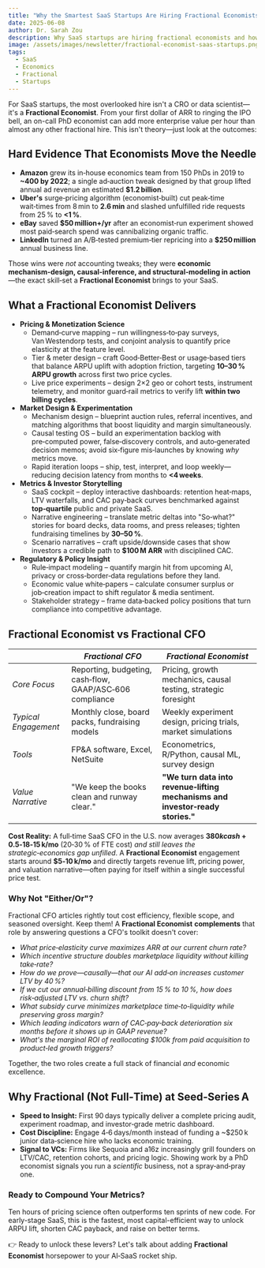 ```yaml
---
title: "Why the Smartest SaaS Startups Are Hiring Fractional Economists"
date: 2025-06-08
author: Dr. Sarah Zou
description: Why SaaS startups are hiring fractional economists and how they drive growth, pricing, and investor narrative.
image: /assets/images/newsletter/fractional-economist-saas-startups.png
tags:
  - SaaS
  - Economics
  - Fractional
  - Startups
---
```


For SaaS startups, the most overlooked hire isn't a CRO or data scientist—it's a **Fractional Economist**. From your first dollar of ARR to ringing the IPO bell, an on-call PhD economist can add more enterprise value per hour than almost any other fractional hire. This isn't theory—just look at the outcomes:

## Hard Evidence That Economists Move the Needle

- **Amazon** grew its in‑house economics team from 150 PhDs in 2019 to **~400 by 2022**; a single ad‑auction tweak designed by that group lifted annual ad revenue an estimated **$1.2 billion**.
- **Uber's** surge‑pricing algorithm (economist‑built) cut peak‑time wait‑times from 8 min to **2.6 min** and slashed unfulfilled ride requests from 25 % to **<1 %**.
- **eBay** saved **$50 million+/yr** after an economist‑run experiment showed most paid‑search spend was cannibalizing organic traffic.
- **LinkedIn** turned an A/B‑tested premium‑tier repricing into a **$250 million** annual business line.

Those wins were *not* accounting tweaks; they were **economic mechanism‑design, causal‑inference, and structural‑modeling in action**—the exact skill‑set a **Fractional Economist** brings to your SaaS.

## What a Fractional Economist Delivers

- **Pricing & Monetization Science**
  - Demand‑curve mapping – run willingness‑to‑pay surveys, Van Westendorp tests, and conjoint analysis to quantify price elasticity at the feature level.
  - Tier & meter design – craft Good‑Better‑Best or usage‑based tiers that balance ARPU uplift with adoption friction, targeting **10–30 % ARPU growth** across first two price cycles.
  - Live price experiments – design 2×2 geo or cohort tests, instrument telemetry, and monitor guard‑rail metrics to verify lift **within two billing cycles**.
- **Market Design & Experimentation**
  - Mechanism design – blueprint auction rules, referral incentives, and matching algorithms that boost liquidity and margin simultaneously.
  - Causal testing OS – build an experimentation backlog with pre‑computed power, false‑discovery controls, and auto‑generated decision memos; avoid six‑figure mis‑launches by knowing *why* metrics move.
  - Rapid iteration loops – ship, test, interpret, and loop weekly—reducing decision latency from months to **<4 weeks**.
- **Metrics & Investor Storytelling**
  - SaaS cockpit – deploy interactive dashboards: retention heat‑maps, LTV waterfalls, and CAC pay‑back curves benchmarked against **top‑quartile** public and private SaaS.
  - Narrative engineering – translate metric deltas into "So‑what?" stories for board decks, data rooms, and press releases; tighten fundraising timelines by **30–50 %**.
  - Scenario narratives – craft upside/downside cases that show investors a credible path to **$100 M ARR** with disciplined CAC.
- **Regulatory & Policy Insight**
  - Rule‑impact modeling – quantify margin hit from upcoming AI, privacy or cross‑border‑data regulations before they land.
  - Economic value white‑papers – calculate consumer surplus or job‑creation impact to shift regulator & media sentiment.
  - Stakeholder strategy – frame data‑backed policy positions that turn compliance into competitive advantage.

## Fractional Economist vs Fractional CFO

|  | ***Fractional CFO*** | ***Fractional Economist*** |
| --- | --- | --- |
| *Core Focus* | Reporting, budgeting, cash‑flow, GAAP/ASC‑606 compliance | Pricing, growth mechanics, causal testing, strategic foresight |
| *Typical Engagement* | Monthly close, board packs, fundraising models | Weekly experiment design, pricing trials, market simulations |
| *Tools* | FP&A software, Excel, NetSuite | Econometrics, R/Python, causal ML, survey design |
| *Value Narrative* | "We keep the books clean and runway clear." | **"We turn data into revenue‑lifting mechanisms and investor‑ready stories."** |

**Cost Reality:** A full‑time SaaS CFO in the U.S. now averages **$380 k cash + 0.5‑1 % equity**. A high‑caliber fractional CFO typically runs **$8‑15 k/mo** (20‑30 % of FTE cost) *and still leaves the strategic‑economics gap unfilled*. A **Fractional Economist** engagement starts around **$5‑10 k/mo** and directly targets revenue lift, pricing power, and valuation narrative—often paying for itself within a single successful price test.

### **Why Not "Either/Or"?**

Fractional CFO articles rightly tout cost efficiency, flexible scope, and seasoned oversight. Keep them! A **Fractional Economist** **complements** that role by answering questions a CFO's toolkit doesn't cover:

- *What price‑elasticity curve maximizes ARR at our current churn rate?*
- *Which incentive structure doubles marketplace liquidity without killing take‑rate?*
- *How do we prove—causally—that our AI add‑on increases customer LTV by 40 %?*
- *If we cut our annual‑billing discount from 15 % to 10 %, how does risk‑adjusted LTV vs. churn shift?*
- *What subsidy curve minimizes marketplace time‑to‑liquidity while preserving gross margin?*
- *Which leading indicators warn of CAC‑pay‑back deterioration six months before it shows up in GAAP revenue?*
- *What's the marginal ROI of reallocating $100k from paid acquisition to product‑led growth triggers?*

Together, the two roles create a full stack of financial *and* economic excellence.

## Why Fractional (Not Full‑Time) at Seed‑Series A

- **Speed to Insight:** First 90 days typically deliver a complete pricing audit, experiment roadmap, and investor‑grade metric dashboard.
- **Cost Discipline:** Engage 4‑6 days/month instead of funding a ~$250 k junior data‑science hire who lacks economic training.
- **Signal to VCs:** Firms like Sequoia and a16z increasingly grill founders on LTV/CAC, retention cohorts, and pricing logic. Showing work by a PhD economist signals you run a *scientific* business, not a spray‑and‑pray one.

### Ready to Compound Your Metrics?

Ten hours of pricing science often outperforms ten sprints of new code. For early-stage SaaS, this is the fastest, most capital-efficient way to unlock ARPU lift, shorten CAC payback, and raise on better terms.

👉 Ready to unlock these levers? Let's talk about adding **Fractional Economist** horsepower to your AI‑SaaS rocket ship. 
